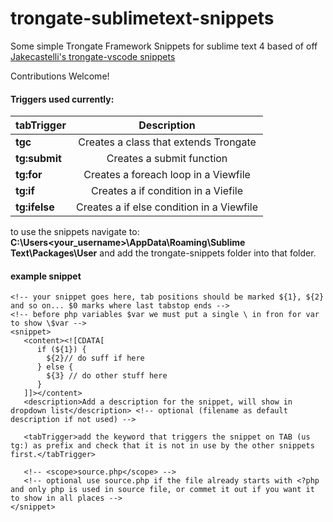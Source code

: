 # trongate-sublimetext-snippets
Some simple Trongate Framework Snippets for sublime text 4 based of off
[Jakecastelli's trongate-vscode snippets](https://github.com/jakecastelli/trongate-vscode "jakecastelli\trongate-vscode Github")

Contributions Welcome!

#### Triggers used currently:

| tabTrigger    | Description                               |
| ------------- |:-----------------------------------------:|
| **tgc**       | Creates a class that extends Trongate     |
| **tg:submit** | Creates a submit function                 |
| **tg:for**    | Creates a foreach loop in a Viewfile      |      |
| **tg:if**     | Creates a if condition in a Viefile       |
| **tg:ifelse** | Creates a if else condition in a Viewfile |         

to use the snippets navigate to: **C:\Users\<your_username>\AppData\Roaming\Sublime Text\Packages\User**
and add the trongate-snippets folder into that folder.

#### example snippet

```
<!-- your snippet goes here, tab positions should be marked ${1}, ${2} and so on... $0 marks where last tabstop ends -->
<!-- before php variables $var we must put a single \ in fron for var to show \$var -->
<snippet>
   <content><![CDATA[
      if (${1}) {
        ${2}// do suff if here
      } else {
        ${3} // do other stuff here
      }
   ]]></content>
   <description>Add a description for the snippet, will show in dropdown list</description> <!-- optional (filename as default description if not used) -->
  
   <tabTrigger>add the keyword that triggers the snippet on TAB (us tg:) as prefix and check that it is not in use by the other snippets first.</tabTrigger>
    
   <!-- <scope>source.php</scope> -->
   <!-- optional use source.php if the file already starts with <?php and only php is used in source file, or commet it out if you want it to show in all places --> 
</snippet>
```

